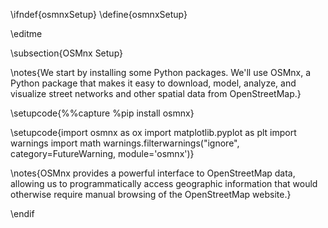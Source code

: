 \ifndef{osmnxSetup}
\define{osmnxSetup}

\editme

\subsection{OSMnx Setup}

\notes{We start by installing some Python packages. We'll use OSMnx, a Python package that makes it easy to download, model, analyze, and visualize street networks and other spatial data from OpenStreetMap.}

\setupcode{%%capture
%pip install osmnx}

\setupcode{import osmnx as ox
import matplotlib.pyplot as plt
import warnings
import math
warnings.filterwarnings("ignore", category=FutureWarning, module='osmnx')}

\notes{OSMnx provides a powerful interface to OpenStreetMap data, allowing us to programmatically access geographic information that would otherwise require manual browsing of the OpenStreetMap website.}

\endif


